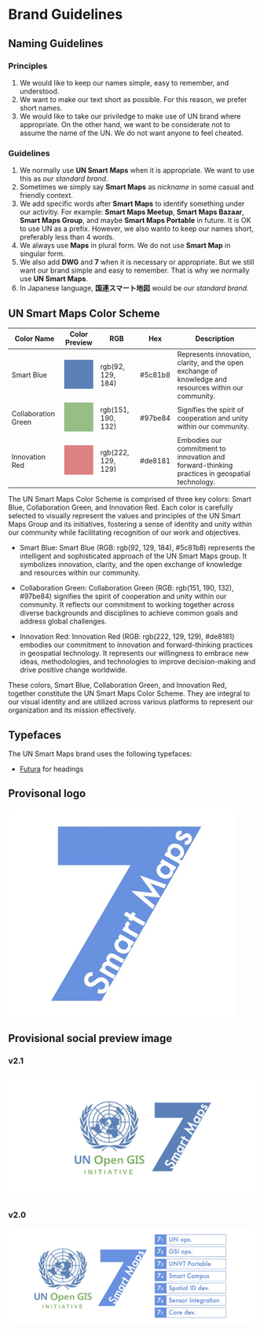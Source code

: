 # Brand Guidelines

## Naming Guidelines

### Principles
1. We would like to keep our names simple, easy to remember, and understood. 
2. We want to make our text short as possible. For this reason, we prefer short names. 
3. We would like to take our priviledge to make use of UN brand where appropriate. On the other hand, we want to be considerate not to assume the name of the UN. We do not want anyone to feel cheated. 

### Guidelines

1. We normally use **UN Smart Maps** when it is appropriate. We want to use this as *our standard brand*. 
2. Sometimes we simply say **Smart Maps** as _nickname_ in some casual and friendly context. 
3. We add specific words after **Smart Maps** to identify something under our activitiy. For example: **Smart Maps Meetup**, **Smart Maps Bazaar**, **Smart Maps Group**, and maybe **Smart Maps Portable** in future. It is OK to use UN as a prefix. However, we also wanto to keep our names short, preferably less than 4 words. 
4. We always use **Maps** in plural form. We do not use **Smart Map** in singular form. 
5. We also add **DWG** and **7** when it is necessary or appropriate. But we still want our brand simple and easy to remember. That is why we normally use **UN Smart Maps**. 
6. In Japanese language, **国連スマート地図** would be *our standard brand*.


## UN Smart Maps Color Scheme

| Color Name | Color Preview | RGB | Hex | Description |
|------------|---------------|-----|-----|-------------|
| Smart Blue | ![Smart Blue](/img/smart_blue.svg) | rgb(92, 129, 184) | #5c81b8 | Represents innovation, clarity, and the open exchange of knowledge and resources within our community. |
| Collaboration Green | ![Collaboration Green](/img/collaboration_green.svg) | rgb(151, 190, 132) | #97be84 | Signifies the spirit of cooperation and unity within our community. |
| Innovation Red | ![Innovation Red](/img/innovation_red.svg) | rgb(222, 129, 129) | #de8181 | Embodies our commitment to innovation and forward-thinking practices in geospatial technology. |

The UN Smart Maps Color Scheme is comprised of three key colors: Smart Blue, Collaboration Green, and Innovation Red. Each color is carefully selected to visually represent the values and principles of the UN Smart Maps Group and its initiatives, fostering a sense of identity and unity within our community while facilitating recognition of our work and objectives.

- Smart Blue: Smart Blue (RGB: rgb(92, 129, 184), #5c81b8) represents the intelligent and sophisticated approach of the UN Smart Maps group. It symbolizes innovation, clarity, and the open exchange of knowledge and resources within our community.

- Collaboration Green: Collaboration Green (RGB: rgb(151, 190, 132), #97be84) signifies the spirit of cooperation and unity within our community. It reflects our commitment to working together across diverse backgrounds and disciplines to achieve common goals and address global challenges.

- Innovation Red: Innovation Red (RGB: rgb(222, 129, 129), #de8181) embodies our commitment to innovation and forward-thinking practices in geospatial technology. It represents our willingness to embrace new ideas, methodologies, and technologies to improve decision-making and drive positive change worldwide.

These colors, Smart Blue, Collaboration Green, and Innovation Red, together constitute the UN Smart Maps Color Scheme. They are integral to our visual identity and are utilized across various platforms to represent our organization and its mission effectively.

## Typefaces

The UN Smart Maps brand uses the following typefaces:
- [Futura](https://fonts.adobe.com/fonts/futura-pt) for headings

## Provisonal logo
![provisional logo 2](./media/dwg7-provisional-logo-2.jpg)

## Provisional social preview image

### v2.1
![social preview image 2.1](./media/dwg7-provisional-social-preview-image-2-1.png)

### v2.0

![social preview image 2.0](./media/dwg7-provisional-social-preview-image-2-0.jpg)
